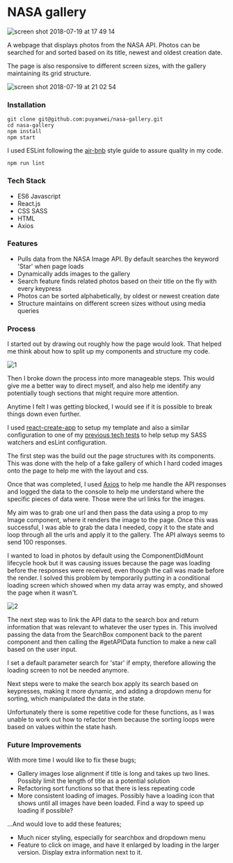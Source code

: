 # NASA gallery

![screen shot 2018-07-19 at 17 49 14](https://user-images.githubusercontent.com/14803518/42966716-00d5839a-8b96-11e8-8775-d533612fabe4.png)

A webpage that displays photos from the NASA API. Photos can be searched for and sorted based on its title, newest and oldest creation date.

The page is also responsive to different screen sizes, with the gallery maintaining its grid structure.

![screen shot 2018-07-19 at 21 02 54](https://user-images.githubusercontent.com/14803518/42967159-48299758-8b97-11e8-997c-68a2d5c4e753.png)

### Installation

```
git clone git@github.com:puyanwei/nasa-gallery.git
cd nasa-gallery
npm install
npm start
```

I used ESLint following the [air-bnb](https://github.com/airbnb/javascript) style guide to assure quality in my code.

```
npm run lint
```

### Tech Stack

-   ES6 Javascript
-   React.js
-   CSS SASS
-   HTML
-   Axios

### Features

-   Pulls data from the NASA Image API. By default searches the keyword 'Star' when page loads
-   Dynamically adds images to the gallery
-   Search feature finds related photos based on their title on the fly with every keypress
-   Photos can be sorted alphabetically, by oldest or newest creation date
-   Structure maintains on different screen sizes without using media queries

### Process

I started out by drawing out roughly how the page would look. That helped me think about how to split up my components and structure my code.

![1](https://user-images.githubusercontent.com/14803518/42970356-05a862d8-8ba1-11e8-9be1-a0537d5349b9.jpg)

Then I broke down the process into more manageable steps. This would give me a better way to direct myself, and also help me identify any potentially tough sections that might require more attention.

Anytime I felt I was getting blocked, I would see if it is possible to break things down even further.

I used [react-create-app](https://github.com/facebook/create-react-app) to setup my template and also a similar configuration to one of my [previous tech tests](https://github.com/puyanwei/react-bookmark-manager) to help setup my SASS watchers and esLint configuration.

The first step was the build out the page structures with its components. This was done with the help of a fake gallery of which I hard coded images onto the page to help me with the layout and css.

Once that was completed, I used [Axios](https://github.com/axios/axios) to help me handle the API responses and logged the data to the console to help me understand where the specific pieces of data were. Those were the url links for the images.

My aim was to grab one url and then pass the data using a prop to my Image component, where it renders the image to the page. Once this was successful, I was able to grab the data I needed, copy it to the state and loop through all the urls and apply it to the gallery. The API always seems to send 100 responses.

I wanted to load in photos by default using the ComponentDidMount lifecycle hook but it was causing issues because the page was loading before the responses were received, even though the call was made before the render. I solved this problem by temporarily putting in a conditional loading screen which showed when my data array was empty, and showed the page when it wasn't.

![2](https://user-images.githubusercontent.com/14803518/42970357-05d0e726-8ba1-11e8-906a-fde7442d5128.jpg)

The next step was to link the API data to the search box and return information that was relevant to whatever the user types in. This involved passing the data from the SearchBox component back to the parent component and then calling the #getAPIData function to make a new call based on the user input.

I set a default parameter search for 'star' if empty, therefore allowing the loading screen to not be needed anymore.

Next steps were to make the search box apply its search based on keypresses, making it more dynamic, and adding a dropdown menu for sorting, which manipulated the data in the state.

Unfortunately there is some repetitive code for these functions, as I was unable to work out how to refactor them because the sorting loops were based on values within the state hash.

### Future Improvements

With more time I would like to fix these bugs;

-   Gallery images lose alignment if title is long and takes up two lines. Possibly limit the length of title as a potential solution
-   Refactoring sort functions so that there is less repeating code
-   More consistent loading of images. Possibly have a loading icon that shows until all images have been loaded. Find a way to speed up loading if possible?

...And would love to add these features;

-   Much nicer styling, especially for searchbox and dropdown menu
-   Feature to click on image, and have it enlarged by loading in the larger version. Display extra information next to it.
